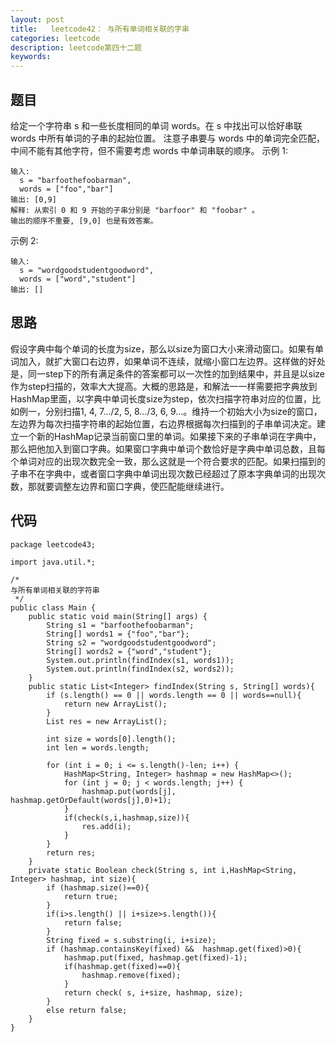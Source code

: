 ```yaml
---
layout: post
title:   leetcode42： 与所有单词相关联的字串
categories: leetcode
description: leetcode第四十二题
keywords: 
---
```



## 题目

给定一个字符串 s 和一些长度相同的单词 words。在 s 中找出可以恰好串联 words 中所有单词的子串的起始位置。
注意子串要与 words 中的单词完全匹配，中间不能有其他字符，但不需要考虑 words 中单词串联的顺序。
示例 1:

```
输入:
  s = "barfoothefoobarman",
  words = ["foo","bar"]
输出: [0,9]
解释: 从索引 0 和 9 开始的子串分别是 "barfoor" 和 "foobar" 。
输出的顺序不重要, [9,0] 也是有效答案。
```

示例 2:

```
输入:
  s = "wordgoodstudentgoodword",
  words = ["word","student"]
输出: []
```

## 思路

假设字典中每个单词的长度为size，那么以size为窗口大小来滑动窗口。如果有单词加入，就扩大窗口右边界，如果单词不连续，就缩小窗口左边界。这样做的好处是，同一step下的所有满足条件的答案都可以一次性的加到结果中，并且是以size作为step扫描的，效率大大提高。大概的思路是，和解法一一样需要把字典放到HashMap里面，以字典中单词长度size为step，依次扫描字符串对应的位置，比如例一，分别扫描1, 4, 7…/2, 5, 8…/3, 6, 9…。维持一个初始大小为size的窗口，左边界为每次扫描字符串的起始位置，右边界根据每次扫描到的子串单词决定。建立一个新的HashMap记录当前窗口里的单词。如果接下来的子串单词在字典中，那么把他加入到窗口字典。如果窗口字典中单词个数恰好是字典中单词总数，且每个单词对应的出现次数完全一致，那么这就是一个符合要求的匹配。如果扫描到的子串不在字典中，或者窗口字典中单词出现次数已经超过了原本字典单词的出现次数，那就要调整左边界和窗口字典，使匹配能继续进行。

## 代码



	package leetcode43;
	
	import java.util.*;
	
	/*
	与所有单词相关联的字符串
	 */
	public class Main {
	    public static void main(String[] args) {
	        String s1 = "barfoothefoobarman";
	        String[] words1 = {"foo","bar"};
	        String s2 = "wordgoodstudentgoodword";
	        String[] words2 = {"word","student"};
	        System.out.println(findIndex(s1, words1));
	        System.out.println(findIndex(s2, words2));
	    }
	    public static List<Integer> findIndex(String s, String[] words){
	        if (s.length() == 0 || words.length == 0 || words==null){
	            return new ArrayList();
	        }
	        List res = new ArrayList();
	
	        int size = words[0].length();
	        int len = words.length;
	
	        for (int i = 0; i <= s.length()-len; i++) {
	            HashMap<String, Integer> hashmap = new HashMap<>();
	            for (int j = 0; j < words.length; j++) {
	                hashmap.put(words[j], hashmap.getOrDefault(words[j],0)+1);
	            }
	            if(check(s,i,hashmap,size)){
	                res.add(i);
	            }
	        }
	        return res;
	    }
	    private static Boolean check(String s, int i,HashMap<String, Integer> hashmap, int size){
	        if (hashmap.size()==0){
	            return true;
	        }
	        if(i>s.length() || i+size>s.length()){
	            return false;
	        }
	        String fixed = s.substring(i, i+size);
	        if (hashmap.containsKey(fixed) &&  hashmap.get(fixed)>0){
	            hashmap.put(fixed, hashmap.get(fixed)-1);
	            if(hashmap.get(fixed)==0){
	                hashmap.remove(fixed);
	            }
	            return check( s, i+size, hashmap, size);
	        }
	        else return false;
	    }
	}
	


